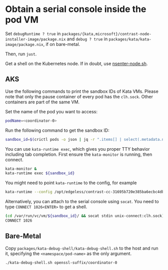 # Obtain a serial console inside the pod VM

Set `debugRuntime ? true` in `packages/{kata,microsoft}/contrast-node-installer-image/package.nix` and `debug ? true` in `packages/kata/kata-image/package.nix`, if on bare-metal.

Then, run `just`.

Get a shell on the Kubernetes node. If in doubt, use [nsenter-node.sh](https://github.com/alexei-led/nsenter/blob/master/nsenter-node.sh).

## AKS

Use the following commands to print the sandbox IDs of Kata VMs.
Please note that only the pause container of every pod has the `clh.sock`.  Other containers are part of the same VM.

Set the name of the pod you want to access:

```sh
podName=<coordinator-0>
```

Run the following command to get the sandbox ID:

```sh
sandbox_id=$(crictl pods -o json | jq -r ".items[] | select(.metadata.name == \"${podName}\" and .state == \"SANDBOX_READY\") | .id")
```

You can use `kata-runtime exec`, which gives you proper TTY behavior including tab completion.
First ensure the `kata-monitor` is running, then connect.

```sh
kata-monitor &
kata-runtime exec ${sandbox_id}
```

You might need to point `kata-runtime` to the config, for example

```sh
kata-runtime --config /opt/edgeless/contrast-cc-31695b720e385ba6ecbc4db97ae8ce28/etc/configuration-clh-snp.toml exec ${sandbox_id}
```

Alternatively, you can attach to the serial console using `socat`. You need to type `CONNECT 1026<ENTER>` to get a shell.

```sh
(cd /var/run/vc/vm/${sandbox_id}/ && socat stdin unix-connect:clh.sock)
CONNECT 1026
```

## Bare-Metal

Copy `packages/kata-debug-shell/kata-debug-shell.sh` to the host and run it, specifying the `<namespace/pod-name>` as the only argument.


```sh
./kata-debug-shell.sh openssl-suffix/coordinator-0
```
